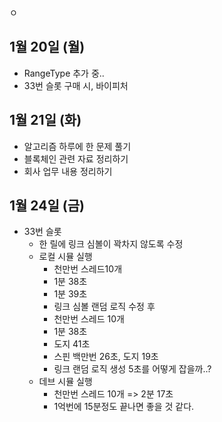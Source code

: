 ㅇ
## 1월 20일 (월)

- RangeType 추가 중..
- 33번 슬롯 구매 시, 바이피처 


## 1월 21일 (화)

- 알고리즘 하루에 한 문제 풀기
- 블록체인 관련 자료 정리하기
- 회사 업무 내용 정리하기


## 1월 24일 (금)

- 33번 슬롯
	- 한 릴에 링크 심볼이 꽉차지 않도록 수정
	- 로컬 시뮬 실행
		- 천만번 스레드10개
		- 1분 38초
		- 1분 39초
		- 링크 심볼 랜덤 로직 수정 후
		- 천만번 스레드 10개
		- 1분 38초
		- 도지 41초
		- 스핀 백만번 26초, 도지  19초
		- 링크 랜덤 로직 생성 5초를 어떻게 잡을까..?
	- 데브 시뮬 실행
		- 천만번 스레드 10개 => 2분 17초
		- 1억번에 15분정도 끝나면 좋을 것 같다.